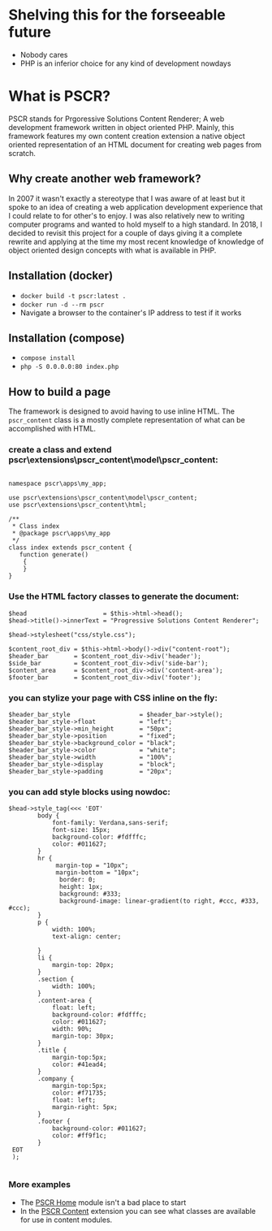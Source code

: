 # Shelving this for the forseeable future
- Nobody cares
- PHP is an inferior choice for any kind of development nowdays 

# What is PSCR?

PSCR stands for Prgoressive Solutions Content Renderer; A web development framework written in object oriented PHP. Mainly, this framework features my own content creation extension a native object oriented representation of an HTML document for creating web pages from scratch. 

## Why create another web framework?

In 2007 it wasn't exactly a stereotype that I was aware of at least but it spoke to an idea of creating a web application development experience that 
I could relate to for other's to enjoy. I was also relatively new to writing computer programs and wanted to hold myself to a high standard. In 2018, 
I decided to revisit this project for a couple of days giving it a complete rewrite and applying at the time my most recent knowledge of knowledge 
of object oriented design concepts with what is available in PHP.

## Installation (docker)

- `docker build -t pscr:latest .`
- `docker run -d --rm pscr`
- Navigate a browser to the container's IP address to test if it works

## Installation (compose)

- `compose install`
- `php -S 0.0.0.0:80 index.php`

## How to build a page
The framework is designed to avoid having to use inline HTML. The `pscr_content` class is a mostly complete representation of what can be accomplished with HTML.

### create a class and extend pscr\extensions\pscr_content\model\pscr_content:

```
              
namespace pscr\apps\my_app;

use pscr\extensions\pscr_content\model\pscr_content;
use pscr\extensions\pscr_content\html;

/**
 * Class index
 * @package pscr\apps\my_app
 */
class index extends pscr_content {
   function generate()
    {
    }
}
```

### Use the HTML factory classes to generate the document:

```
$head                     = $this->html->head();
$head->title()->innerText = "Progressive Solutions Content Renderer";

$head->stylesheet("css/style.css"); 

$content_root_div = $this->html->body()->div("content-root");
$header_bar       = $content_root_div->div('header');
$side_bar         = $content_root_div->div('side-bar');
$content_area     = $content_root_div->div('content-area');
$footer_bar       = $content_root_div->div('footer');
```
            

### you can stylize your page with CSS inline on the fly:

```
$header_bar_style                   = $header_bar->style();
$header_bar_style->float            = "left";
$header_bar_style->min_height       = "50px";
$header_bar_style->position         = "fixed";
$header_bar_style->background_color = "black";
$header_bar_style->color            = "white";
$header_bar_style->width            = "100%";
$header_bar_style->display          = "block";
$header_bar_style->padding          = "20px";
```
            

### you can add style blocks using nowdoc:

```
$head->style_tag(<<< 'EOT'
        body {
            font-family: Verdana,sans-serif;
            font-size: 15px;
            background-color: #fdfffc;
            color: #011627;
        }
        hr {
             margin-top = "10px";
             margin-bottom = "10px";
              border: 0; 
              height: 1px; 
              background: #333; 
              background-image: linear-gradient(to right, #ccc, #333, #ccc);
        }
        p {
            width: 100%;
            text-align: center;
            
        }        
        li { 
            margin-top: 20px;
        }
        .section {
            width: 100%;
        }
        .content-area {
            float: left;
            background-color: #fdfffc;
            color: #011627;
            width: 90%;
            margin-top: 30px;
        }
        .title {
            margin-top:5px;
            color: #41ead4;            
        }
        .company {
            margin-top:5px;
            color: #f71735;
            float: left;
            margin-right: 5px;
        }
        .footer {
            background-color: #011627;
            color: #ff9f1c;
        }
 EOT
 );
            
```

### More examples
- The [PSCR Home](https://github.com/paigeadelethompson/pscr_home/tree/master/apps/home) module isn't a bad place to start
- In the [PSCR Content](https://github.com/paigeadelethompson/pscr_content/tree/master/extensions/pscr_content/html) extension you can see what classes are available for use in content modules.
